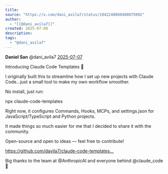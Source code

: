 ```yaml
---
title:
source: "https://x.com/dani_avila7/status/1942248060400075092"
author:
  - "[[@dani_avila7]]"
created: 2025-07-08
description:
tags:
  - "@dani_avila7"
---
```

**Daniel San** @dani\_avila7 [2025-07-07](https://x.com/dani_avila7/status/1942248060400075092)

Introducing Claude Code Templates 🚀

I originally built this to streamline how I set up new projects with Claude Code…just a small tool to make my own workflow smoother.

No install, just run:

npx claude-code-templates

Right now, it configures Commands, Hooks, MCPs, and settings.json for JavaScript/TypeScript and Python projects.

It made things so much easier for me that I decided to share it with the community.

Open-source and open to ideas — feel free to contribute!

https://github.com/davila7/claude-code-templates…

Big thanks to the team at @AnthropicAI and everyone behind @claude\_code 🙌
